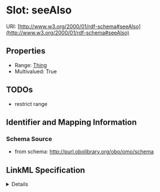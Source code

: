 # Slot: seeAlso

URI: [http://www.w3.org/2000/01/rdf-schema#seeAlso](http://www.w3.org/2000/01/rdf-schema#seeAlso)



<!-- no inheritance hierarchy -->




## Properties

* Range: [Thing](Thing.md)
* Multivalued: True







## TODOs

* restrict range

## Identifier and Mapping Information







### Schema Source


* from schema: http://purl.obolibrary.org/obo/omo/schema




## LinkML Specification

<details>
```yaml
name: seeAlso
todos:
- restrict range
from_schema: http://purl.obolibrary.org/obo/omo/schema
rank: 1000
slot_uri: rdfs:seeAlso
multivalued: true
alias: seeAlso
domain_of:
- HasUserInformation
- Axiom
range: Thing

```
</details>